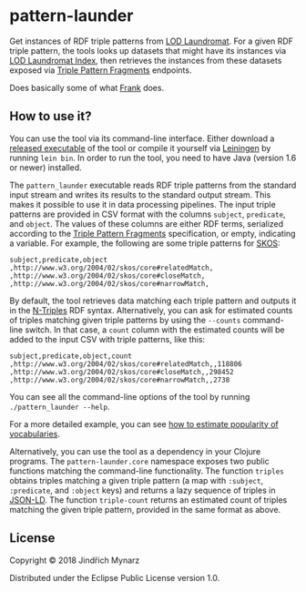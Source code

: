 # pattern-launder

Get instances of RDF triple patterns from [LOD Laundromat](http://lodlaundromat.org). For a given RDF triple pattern, the tools looks up datasets that might have its instances via [LOD Laundromat Index](http://index.lodlaundromat.org), then retrieves the instances from these datasets exposed via [Triple Pattern Fragments](http://www.hydra-cg.com/spec/latest/triple-pattern-fragments) endpoints.

Does basically some of what [Frank](https://github.com/LOD-Laundromat/Frank) does.

## How to use it?

You can use the tool via its command-line interface. Either download a [released executable](https://github.com/jindrichmynarz/pattern-launder/releases/latest) of the tool or compile it yourself via [Leiningen](https://leiningen.org) by running `lein bin`. In order to run the tool, you need to have Java (version 1.6 or newer) installed.

The `pattern_launder` executable reads RDF triple patterns from the standard input stream and writes its results to the standard output stream. This makes it possible to use it in data processing pipelines. The input triple patterns are provided in CSV format with the columns `subject`, `predicate`, and `object`. The values of these columns are either RDF terms, serialized according to the [Triple Pattern Fragments](http://www.hydra-cg.com/spec/latest/triple-pattern-fragments/#controls) specification, or empty, indicating a variable. For example, the following are some triple patterns for [SKOS](https://www.w3.org/TR/skos-reference):

```csv
subject,predicate,object
,http://www.w3.org/2004/02/skos/core#relatedMatch,
,http://www.w3.org/2004/02/skos/core#closeMatch,
,http://www.w3.org/2004/02/skos/core#narrowMatch,
```

By default, the tool retrieves data matching each triple pattern and outputs it in the [N-Triples](https://www.w3.org/TR/n-triples) RDF syntax. Alternatively, you can ask for estimated counts of triples matching given triple patterns by using the `--counts` command-line switch. In that case, a `count` column with the estimated counts will be added to the input CSV with triple patterns, like this:

```
subject,predicate,object,count
,http://www.w3.org/2004/02/skos/core#relatedMatch,,118806
,http://www.w3.org/2004/02/skos/core#closeMatch,,298452
,http://www.w3.org/2004/02/skos/core#narrowMatch,,2738
```

You can see all the command-line options of the tool by running `./pattern_launder --help`.

For a more detailed example, you can see [how to estimate popularity of vocabularies](examples/vocabulary-usage/README.md).

Alternatively, you can use the tool as a dependency in your Clojure programs. The `pattern-launder.core` namespace exposes two public functions matching the command-line functionality. The function `triples` obtains triples matching a given triple pattern (a map with `:subject`, `:predicate`, and `:object` keys) and returns a lazy sequence of triples in [JSON-LD](https://w3c.github.io/json-ld-syntax). The function `triple-count` returns an estimated count of triples matching the given triple pattern, provided in the same format as above.

## License

Copyright © 2018 Jindřich Mynarz

Distributed under the Eclipse Public License version 1.0.
